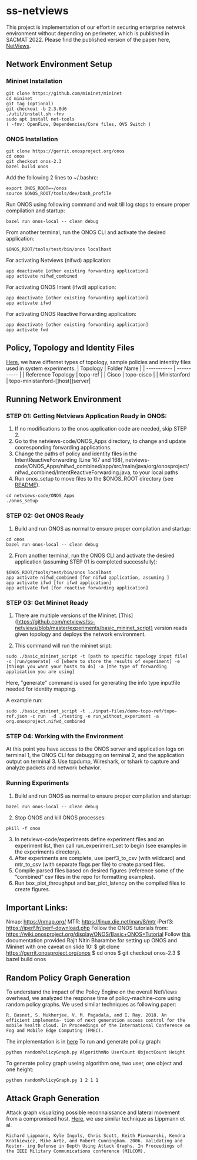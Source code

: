 # ss-netviews
This project is implementation of our effort in securing enterprise netwrok environment without depending on perimeter, which is published in SACMAT 2022. Please find the published version of the paper here, [NetViews](https://enck.org/pubs/anjum-sacmat22.pdf).

## Network Environment Setup
### Mininet Installation
```
git clone https://github.com/mininet/mininet
cd mininet
git tag (optional)
git checkout -b 2.3.0d6
./util/install.sh -fnv
sudo apt install net-tools
( -fnv: OpenFLow, Dependencies/Core files, OVS Switch )
```
### ONOS Installation
```
git clone https://gerrit.onosproject.org/onos
cd onos
git checkout onos-2.3
bazel build onos
```
Add the following 2 lines to ~/.bashrc:
```
export ONOS_ROOT=~/onos
source $ONOS_ROOT/tools/dev/bash_profile
```
Run ONOS using following command and wait till log stops to ensure proper compilation and startup:
```
bazel run onos-local -- clean debug
```
From another terminal, run the ONOS CLI and activate the desired application:
```
$ONOS_ROOT/tools/test/bin/onos localhost
```
For activating Netviews (nifwd) application:
```
app deactivate [other existing forwarding application]
app activate nifwd_combined
```
For activating ONOS Intent (ifwd) application:

```
app deactivate [other existing forwarding application]
app activate ifwd
```
For activating ONOS Reactive Forwarding application:
```
app deactivate [other existing forwarding application]
app activate fwd
```

## Policy, Topology and Identity Files
[Here](https://github.com/netviews/ss-netviews/tree/master/input-files), we have differnet types of topology, sample policies and intentity files used in system experiments.
| Topology | Folder Name | 
| ----------- | ----------- | 
| Reference Topology | topo-ref | 
| Cisco | topo-cisco | 
| Ministanford | topo-ministanford-[]host[]server|

## Running Network Environment
### STEP 01: Getting Netviews Application Ready in ONOS:

1. If no modifications to the onos application code are needed, skip STEP 2.
2. Go to the netviews-code/ONOS_Apps directory, to change and update cooresponding forwarding applications.
3. Change the paths of policy and identity files in the IntentReactiveForwarding [Line 167 and 168], netviews-code/ONOS_Apps/nifwd_combined/app/src/main/java/org/onosproject/nifwd_combined/IntentReactiveForwarding.java, to your local paths
4. Run onos_setup to move files to the $ONOS_ROOT directory (see [README](https://github.com/netviews/ss-netviews/blob/master/ONOS_Apps/README)).
```
cd netviews-code/ONOS_Apps
./onos_setup
```
### STEP 02: Get ONOS Ready
1. Build and run ONOS as normal to ensure proper compilation and startup:
```
cd onos
bazel run onos-local -- clean debug
```
2. From another terminal, run the ONOS CLI and activate the desired application (assuming STEP 01 is completed successfully):
```
$ONOS_ROOT/tools/test/bin/onos localhost
app activate nifwd_combined [for nifwd application, assuming ]
app activate ifwd [for ifwd application]
app activate fwd [for reactive forwarding application]
```

### STEP 03: Get Mininet Ready
1. There are multiple versions of the Mininet. [This]{https://github.com/netviews/ss-netviews/blob/master/experiments/basic_mininet_script} version reads given topology and deploys the network environment.

2. This command will run the mininet sript:
```
sudo ./basic_mininet_script -t [path to specific topology input file] -c [run/generate] -d [where to store the results of experiment] -e [things you want your hosts to do] -a [the type of forwarding application you are using]
```
Here, "generate" command is used for generating the info type inputfile needed for identity mapping.

A example run:
```
sudo ./basic_mininet_script -t ../input-files/demo-topo-ref/topo-ref.json -c run  -d ./testing -e run_without_experiment -a org.onosproject.nifwd_combined
```

### STEP 04: Working with the Environment
At this point you have access to the ONOS server and application logs on terminal 1, the ONOS CLI for debugging on terminal 2, and the application output on terminal 3.
Use tcpdump, Wireshark, or tshark to capture and analyze packets and network behavior.

### Running Experiments

1. Build and run ONOS as normal to ensure proper compilation and startup:
```	
bazel run onos-local -- clean debug
```
2. Stop ONOS and kill ONOS processes:
```
pkill -f onos
```
3. In netviews-code/experiments define experiment files and an experiment list, then call run_experiment_set to begin (see examples in the experiments directory).
4. After experiments are complete, use iperf3_to_csv (with wildcard) and mtr_to_csv (with separate flags per file) to create parsed files.
5. Compile parsed files based on desired figures (reference some of the “combined” csv files in the repo for formatting examples).
6. Run box_plot_throughput and bar_plot_latency on the compiled files to create figures. 

## Important Links:
Nmap: https://nmap.org/
MTR: https://linux.die.net/man/8/mtr
iPerf3: https://iperf.fr/iperf-download.php
Follow the ONOS tutorials from: https://wiki.onosproject.org/display/ONOS/Basic+ONOS+Tutorial
Follow [this](https://docs.google.com/presentation/d/10b8Z4o8fSqIND9PSF8SerJ1bGBAWrWbcor6oaXMnIPk/edit?usp=sharing) documentation provided Rajit Nitin Bharambe for setting up ONOS and Mininet with one caveat on slide 10: 
$    git clone https://gerrit.onosproject.org/onos
$    cd onos
$    git checkout onos-2.3
$    bazel build onos


## Random Policy Graph Generation
To understand the impact of the Policy Engine on the overall NetViews overhead, we analyzed the response time of policy-machine-core using random policy graphs. We used similar techniques as following paper:
```
R. Basnet, S. Mukherjee, V. M. Pagadala, and I. Ray. 2018. An efficient implementa- tion of next generation access control for the mobile health cloud. In Proceedings of the International Conference on Fog and Mobile Edge Computing (FMEC).
```
The implementation is in [here](https://github.com/netviews/ss-netviews/tree/master/random-graph-generation)
To run and generate policy graph:
```
python randomPolicyGraph.py AlgorithmNo UserCount ObjectCount Height
```
To generate policy graph useing algorithm one, two user, one object and one height:
```
python randomPolicyGraph.py 1 2 1 1
```

## Attack Graph Generation
Attack graph visualizing possible reconnaissance and lateral movement from a compromised host. [Here](https://github.com/netviews/ss-netviews), we use similar technique as Lippmann et al.
```
Richard Lippmann, Kyle Ingols, Chris Scott, Keith Piwowarski, Kendra Kratkiewicz, Mike Artz, and Robert Cunningham. 2006. Validating and Restor- ing Defense in Depth Using Attack Graphs. In Proceedings of the IEEE Military Communications conference (MILCOM).
```

